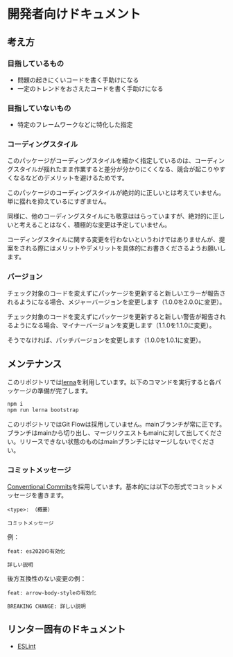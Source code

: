 # 開発者向けドキュメント

## 考え方

### 目指しているもの

-   問題の起きにくいコードを書く手助けになる
-   一定のトレンドをおさえたコードを書く手助けになる

### 目指していないもの

-   特定のフレームワークなどに特化した指定

### コーディングスタイル

このパッケージがコーディングスタイルを細かく指定しているのは、コーディングスタイルが揺れたまま作業すると差分が分かりにくくなる、競合が起こりやすくなるなどのデメリットを避けるためです。

このパッケージのコーディングスタイルが絶対的に正しいとは考えていません。単に揺れを抑えているにすぎません。

同様に、他のコーディングスタイルにも敬意ははらっていますが、絶対的に正しいと考えることはなく、積極的な変更は予定していません。

コーディングスタイルに関する変更を行わないというわけではありませんが、提案をされる際にはメリットやデメリットを具体的にお書きくださるようお願いします。

### バージョン

チェック対象のコードを変えずにパッケージを更新すると新しいエラーが報告されるようになる場合、メジャーバージョンを変更します（1.0.0を2.0.0に変更）。

チェック対象のコードを変えずにパッケージを更新すると新しい警告が報告されるようになる場合、マイナーバージョンを変更します（1.1.0を1.1.0に変更）。

そうでなければ、パッチバージョンを変更します（1.0.0を1.0.1に変更）。

## メンテナンス

このリポジトリでは[lerna](https://github.com/lerna/lerna)を利用しています。以下のコマンドを実行すると各パッケージの準備が完了します。

```sh
npm i
npm run lerna bootstrap
```

このリポジトリではGit Flowは採用していません。mainブランチが常に正です。ブランチはmainから切り出し、マージリクエストもmainに対して出してください。リリースできない状態のものはmainブランチにはマージしないでください。

### コミットメッセージ

[Conventional Commits](https://www.conventionalcommits.org/en/v1.0.0/)を採用しています。基本的には以下の形式でコミットメッセージを書きます。

```
<type>: （概要）

コミットメッセージ
```

例：

```
feat: es2020の有効化

詳しい説明
```

後方互換性のない変更の例：

```
feat: arrow-body-styleの有効化

BREAKING CHANGE: 詳しい説明
```

## リンター固有のドキュメント

-   [ESLint](./eslint.md)
